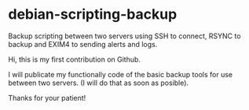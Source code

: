 # debian-scripting-backup
Backup scripting between two servers using SSH to connect, RSYNC to backup and EXIM4 to sending alerts and logs.

Hi, this is my first contribution on Github.

I will publicate my functionally code of the basic backup tools for use between two servers. (I will do that as soon as posible).

Thanks for your patient!
